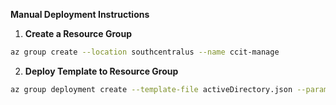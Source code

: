 __Manual Deployment Instructions__

1. __Create a Resource Group__

```bash
az group create --location southcentralus --name ccit-manage
```

2. __Deploy Template to Resource Group__

```bash
az group deployment create --template-file activeDirectory.json --parameters params.json --resource-group ccit-manage
```

